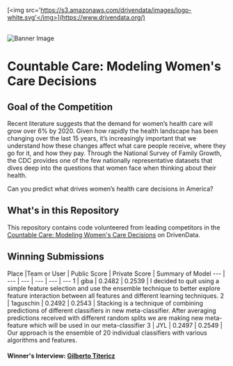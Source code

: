 [<img src='https://s3.amazonaws.com/drivendata/images/logo-white.svg'</img>](https://www.drivendata.org/)
<br><br>

![Banner Image](https://s3.amazonaws.com/drivendata/comp_images/ppfa_tile.jpg)

# Countable Care: Modeling Women's Care Decisions

## Goal of the Competition
Recent literature suggests that the demand for women’s health care will grow over 6% by 2020. Given how rapidly the health landscape has been changing over the last 15 years, it’s increasingly important that we understand how these changes affect what care people receive, where they go for it, and how they pay. Through the National Survey of Family Growth, the CDC provides one of the few nationally representative datasets that dives deep into the questions that women face when thinking about their health.

Can you predict what drives women’s health care decisions in America?

## What's in this Repository
This repository contains code volunteered from leading competitors in the [Countable Care: Modeling Women's Care Decisions](https://www.drivendata.org/competitions/6/) on DrivenData.


## Winning Submissions

Place |Team or User | Public Score | Private Score | Summary of Model
--- | --- | --- | --- | --- | ---
1 | giba | 0.2482 | 0.2539 | I decided to quit using a simple feature selection and use the ensemble technique to better explore feature interaction between all features and different learning techniques.
2 | 1aguschin | 0.2492 | 0.2543 | Stacking is a technique of combining predictions of different classifiers in new meta-classifier. After averaging predictions received with different random splits we are making new meta-feature which will be used in our meta-classifier
3 | JYL | 0.2497 | 0.2549 | Our approach is the ensemble of 20 individual classifiers with various algorithms and features.


#### Winner's Interview: [Gilberto Titericz](http://blog.drivendata.org/2015/08/11/countable-care-interview-gilberto-titericz-jr/)
